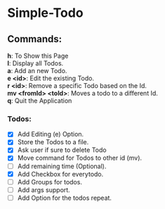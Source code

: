 # Simple-Todo

## Commands:
**h**: To Show this Page <br>
**l**: Display all Todos.<br>
**a**: Add an new Todo.<br>
**e \<id>**: Edit the existing Todo.<br>
**r \<id>**: Remove a specific Todo based on the Id.<br>
**mv \<fromId> \<toId>**: Moves a todo to a different Id.<br>
**q**: Quit the Application<br>


### Todos:
- [x] Add Editing (e) Option.
- [x] Store the Todos to a file.
- [x] Ask user if sure to delete Todo
- [x] Move command for Todos to other id (mv).
- [ ] Add remaining time (Optional).
- [x] Add Checkbox for everytodo.
- [ ] Add Groups for todos.
- [ ] Add args support.
- [ ] Add Option for the todos repeat.
